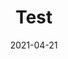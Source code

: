---
title: Test
description: Test
date: 2021-04-21
draft: false
slug: /pensieve/test
tags:
- test
---